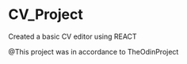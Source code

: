 # CV_Project

Created a basic CV editor using REACT 




















@This project was in accordance to TheOdinProject
